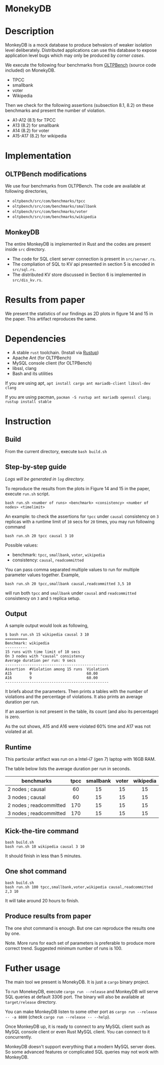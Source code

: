 MonekyDB
========

# Description
MonkeyDB is a mock database to produce behvaiors of weaker isolation level deliberately.
Distributed applications can use this database to expose application level bugs which may only be produced by _corner cases_.

We execute the following four benchmarks from [OLTPBench](https://github.com/oltpbenchmark/oltpbench) (source code included) on MonekyDB.
- TPCC
- smallbank
- voter
- Wikipedia

Then we check for the following assertions (subsection 8.1, 8.2) on these benchmarks and present the number of violation.
- A1-A12 (8.1) for TPCC
- A13 (8.2) for smallbank
- A14 (8.2) for voter
- A15-A17 (8.2) for wikipedia

# Implementation

## OLTPBench modifications

We use four benchmarks from OLTPBench. The code are available at following directories,
- `oltpbench/src/com/benchmarks/tpcc`
- `oltpbench/src/com/benchmarks/smallbank`
- `oltpbench/src/com/benchmarks/voter`
- `oltpbench/src/com/benchmarks/wikipedia`

## MonkeyDB

The entire MonkeyDB is implemented in Rust and the codes are present inside `src` directory.

- The code for SQL client server connection is present in `src/server.rs`. 
- The compliation of SQL to KV api presented in section 5 is encoded in `src/sql.rs`.
- The distributed KV store discussed in Section 6 is implemented in `src/dis_kv.rs`.

# Results from paper
We present the statistics of our findings as 2D plots in figure 14 and 15 in the paper. This artifact reproduces the same.

# Dependencies
- A stable `rust` toolchain. (Install via [Rustup](https://www.rust-lang.org/tools/install))
- Apache Ant (for OLTPBench)
- MySQL console client (for OLTPBench)
- libssl, clang
- Bash and its utilities

If you are using apt, `apt install cargo ant mariadb-client libssl-dev clang`

If you are using pacman, `pacman -S rustup ant mariadb openssl clang; rustup install stable`

# Instruction

## Build

From the current directory, execute `bash build.sh`

## Step-by-step guide

_Logs will be generated in `log` directory._

To reproduce the results from the plots in Figure 14 and 15 in the paper, execute `run.sh` script.

`bash run.sh <number of runs> <benchmark> <consistency> <number of nodes> <timelimit>`

An example: to check the assertions for `tpcc` under `causal` consistency on `3` replicas with a runtime limit of `10` secs for `20` times, you may run following command

`bash run.sh 20 tpcc causal 3 10`

Possible values:
- benchmark: `tpcc`, `smallbank`, `voter`, `wikipedia`
- consistency: `causal`, `readcommitted`

You can pass comma separated multiple values to run for multiple parameter values together. Example,

`bash run.sh 20 tpcc,smallbank causal,readcommitted 3,5 10`

will run both `tpcc` and `smallbank` under `causal` and `readcommitted` consistency on `3` and `5` replica setup.

## Output

A sample output would look as following,

```
$ bash run.sh 15 wikipedia causal 3 10
==========
Benchmark: wikipedia
----------
15 runs with time limit of 10 secs
On 3 nodes with "causal" consistency
Average duration per run: 9 secs
-----------------------------------------------
Assertion  #Violation among 15 runs  Violation%
A15        9                         60.00
A16        9                         60.00
-----------------------------------------------
```

It briefs about the parameters. Then prints a tables with the number of violations and the percentage of violations.
It also prints an average duration per run.

If an assertion is not present in the table, its count (and also its percentage) is zero.

As the out shows, A15 and A16 were violated 60% time and A17 was not violated at all.

## Runtime
This particular artifact was run on a Intel-i7 (gen 7) laptop with 16GB RAM.

The table below lists the average duration per run in seconds.

| benchmarks | tpcc | smallbank | voter | wikipedia |
|-|:-:|:-:|:-:|:-:|
| 2 nodes ; causal | 60 | 15 | 15 | 15 |
| 3 nodes ; causal | 60 | 15 | 15 | 15 |
| 2 nodes ; readcommitted | 170 | 15 | 15 | 15 |
| 3 nodes ; readcommitted | 170 | 15 | 15 | 15 |

## Kick-the-tire command

```
bash build.sh
bash run.sh 10 wikipedia causal 3 10
```

It should finish in less than 5 minutes.

## One shot command

```
bash build.sh
bash run.sh 100 tpcc,smallbank,voter,wikipedia causal,readcommitted 2,3 10
```

It will take around 20 hours to finish.

## Produce results from paper

The one shot command is enough. But one can reproduce the results one by one.

Note. More runs for each set of parameters is preferable to produce more correct trend. Suggested minimum number of runs is 100.

# Futher usage

The main tool we present is MonekyDB. It is just a `cargo` binary project.

To run MonekeyDB, execute `cargo run --release` and MonkeyDB will serve SQL queries at default 3306 port.
The binary will also be available at `target/release` directory.

You can make MonkeyDB listen to some other port as `cargo run --release -- -a 8800` (check `cargo run --release -- --help`).

Once MonkeyDB up, it is ready to connect to any MySQL client such as MySQL console client or even Rust MySQL client. You can connect to it concurrently.

MonkeyDB doesn't support everything that a modern MySQL server does. So some advanced features or complicated SQL queries may not work with MonkeyDB.